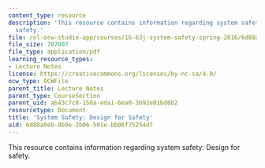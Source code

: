 ```yaml
---
content_type: resource
description: 'This resource contains information regarding system safety: Design for
  safety.'
file: /ol-ocw-studio-app/courses/16-63j-system-safety-spring-2016/6d88a0eb8b9e2b06501ebb06f75254d7_MIT16_63JS16_LecNotes14.pdf
file_size: 707007
file_type: application/pdf
learning_resource_types:
- Lecture Notes
license: https://creativecommons.org/licenses/by-nc-sa/4.0/
ocw_type: OCWFile
parent_title: Lecture Notes
parent_type: CourseSection
parent_uid: ab43c7c8-150a-eda1-6ea0-3b92e01bd6b2
resourcetype: Document
title: 'System Safety: Design for Safety'
uid: 6d88a0eb-8b9e-2b06-501e-bb06f75254d7
---
```

This resource contains information regarding system safety: Design for safety.